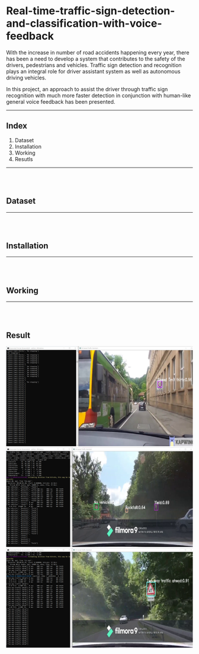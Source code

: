 # Real-time-traffic-sign-detection-and-classification-with-voice-feedback

<p>With the increase in number of road accidents happening every year, there has been a need to develop a system that contributes to the safety of the drivers, pedestrians and vehicles. Traffic sign detection and recognition plays an integral role for driver assistant system as well as autonomous driving vehicles.</p>
<p>In this project, an approach to assist the driver through traffic sign recognition with much more faster detection in conjunction with human-like general voice feedback has been presented.</p>
<hr>

<h2>Index</h2> 

<ol>
  <li>Dataset</li>
  <li>Installation</li>
  <li>Working</li>
  <li>Resutls</li>
</ol>
<hr>
<br><br>
<h2> Dataset </h2>
<hr>
<br><br>
<h2> Installation </h2>
<hr>
<br><br>
<h2> Working </h2>
<hr>
<br><br>
<h2> Result </h2>


<img src = "output/output1.png">
<img src = "output/output2.png">
<img src = "output/output3.png">
